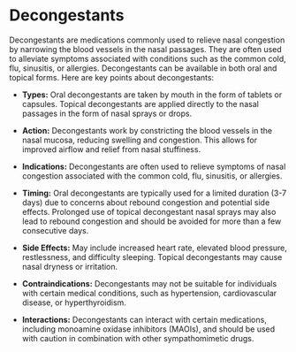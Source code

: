 # Decongestants

Decongestants are medications commonly used to relieve nasal congestion by narrowing the blood vessels in the nasal passages. They are often used to alleviate symptoms associated with conditions such as the common cold, flu, sinusitis, or allergies. Decongestants can be available in both oral and topical forms. Here are key points about decongestants:

* **Types:** Oral decongestants are taken by mouth in the form of tablets or capsules. Topical decongestants are applied directly to the nasal passages in the form of nasal sprays or drops.
  
* **Action:** Decongestants work by constricting the blood vessels in the nasal mucosa, reducing swelling and congestion. This allows for improved airflow and relief from nasal stuffiness.

* **Indications:** Decongestants are often used to relieve symptoms of nasal congestion associated with the common cold, flu, sinusitis, or allergies.

* **Timing:** Oral decongestants are typically used for a limited duration (3-7 days) due to concerns about rebound congestion and potential side effects. Prolonged use of topical decongestant nasal sprays may also lead to rebound congestion and should be avoided for more than a few consecutive days.

* **Side Effects:** May include increased heart rate, elevated blood pressure, restlessness, and difficulty sleeping. Topical decongestants may cause nasal dryness or irritation.

* **Contraindications:** Decongestants may not be suitable for individuals with certain medical conditions, such as hypertension, cardiovascular disease, or hyperthyroidism. 

* **Interactions:** Decongestants can interact with certain medications, including monoamine oxidase inhibitors (MAOIs), and should be used with caution in combination with other sympathomimetic drugs.
